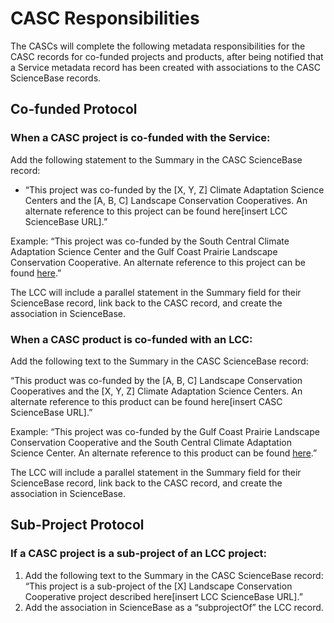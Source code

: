 # CASC Responsibilities

The CASCs will complete the following metadata responsibilities for the CASC records for co-funded projects and products, after being notified that a Service metadata record has been created with associations to the CASC ScienceBase records.

## Co-funded Protocol

### When a CASC project is co-funded with the Service:

Add the following statement to the Summary in the CASC ScienceBase record:

* “This project was co-funded by the \[X, Y, Z\] Climate Adaptation Science Centers and the \[A, B, C\] Landscape Conservation Cooperatives. An alternate reference to this project can be found here\[insert LCC ScienceBase URL\].”

Example: “This project was co-funded by the South Central Climate Adaptation Science Center and the Gulf Coast Prairie Landscape Conservation Cooperative. An alternate reference to this project can be found [here](https://www.sciencebase.gov/catalog/item/5a78be62e4b00f54eb1e849c).”

The LCC will include a parallel statement in the Summary field for their ScienceBase record, link back to the CASC record, and create the association in ScienceBase.

### When a CASC product is co-funded with an LCC:

Add the following text to the Summary in the CASC ScienceBase record:

“This product was co-funded by the \[A, B, C\] Landscape Conservation Cooperatives and the \[X, Y, Z\] Climate Adaptation Science Centers. An alternate reference to this product can be found here\[insert CASC ScienceBase URL\].”

Example: “This project was co-funded by the Gulf Coast Prairie Landscape Conservation Cooperative and the South Central Climate Adaptation Science Center. An alternate reference to this product can be found [here](https://www.sciencebase.gov/catalog/item/5a78be62e4b00f54eb1e849c).”

The LCC will include a parallel statement in the Summary field for their ScienceBase record, link back to the CASC record, and create the association in ScienceBase.

## Sub-Project Protocol

### If a CASC project is a sub-project of an LCC project:

1. Add the following text to the Summary in the CASC ScienceBase record: “This project is a sub-project of the \[X\] Landscape Conservation Cooperative project described here\[insert LCC ScienceBase URL\].”
2. Add the association in ScienceBase as a “subprojectOf” the LCC record.

